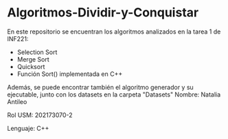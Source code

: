 # Algoritmos-Dividir-y-Conquistar
En este repositorio se encuentran los algoritmos analizados en la tarea 1 de INF221:
- Selection Sort
- Merge Sort
- Quicksort
- Función Sort() implementada en C++
  
Además, se puede encontrar también el algoritmo generador y su ejecutable, junto con los datasets en la carpeta "Datasets"
Nombre: Natalia Antileo

Rol USM: 202173070-2

Lenguaje: C++
